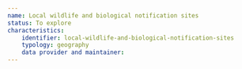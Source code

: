 ```yaml
---
name: Local wildlife and biological notification sites
status: To explore
characteristics:
    identifier: local-wildlife-and-biological-notification-sites
    typology: geography
    data provider and maintainer: 
---
```

